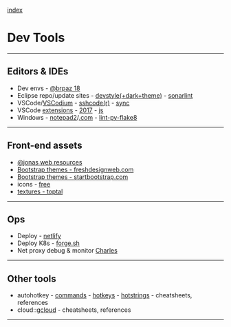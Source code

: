 [index](README.md#links)

# Dev Tools
---

## Editors & IDEs

* Dev envs - [@brpaz 18](https://dev.to/brpaz/my-linux-development-environment-of-2018-ch7)
* Eclipse repo/update sites - [devstyle(+dark+theme)](http://www.genuitec.com/updates/devstyle/ci/) - [sonarlint](https://www.sonarlint.org/eclipse/)
* VSCode/[VSCodium](https://vscodium.com/) - [sshcode(r)](https://github.com/cdr/sshcode) - [sync](https://github.com/shanalikhan/code-settings-sync)
* VSCode [extensions](https://www.freecodecamp.org/news/visual-studio-code-extensions-ff7f29b71341/) - [2017](https://www.freecodecamp.org/news/favorite-vs-code-extensions-2017-786ea235812f/) - [js](https://marketplace.visualstudio.com/items?itemName=dsznajder.es7-react-js-snippets)
* Windows - [notepad2](http://www.flos-freeware.ch/notepad2.html)/[.com](https://notepad2.com/) - [lint-py-flake8](https://code.visualstudio.com/docs/python/linting#_flake8)

---

## Front-end assets

* [@jonas web resources](http://codingheroes.io/resources/)
* [Bootstrap themes - freshdesignweb.com](https://freshdesignweb.com/free-bootstrap-templates/)
* [Bootstrap themes - startbootstrap.com](https://startbootstrap.com/template-categories/all/)
* icons - [free](https://icon-library.net/)
* [textures - toptal](https://www.toptal.com/designers/subtlepatterns/)

---

## Ops

* Deploy - [netlify](https://www.netlify.com/)
* Deploy K8s - [forge.sh](https://forge.sh/)
* Net proxy debug & monitor [Charles](https://www.charlesproxy.com/)

---

## Other tools

* autohotkey - [commands](https://autohotkey.com/docs/commands/) - [hotkeys](https://autohotkey.com/docs/Hotkeys.htm) - [hotstrings](https://autohotkey.com/docs/Hotstrings.htm) - cheatsheets, references
* cloud::[gcloud](https://github.com/gregsramblings/google-cloud-4-words) - cheatsheets, references

---
